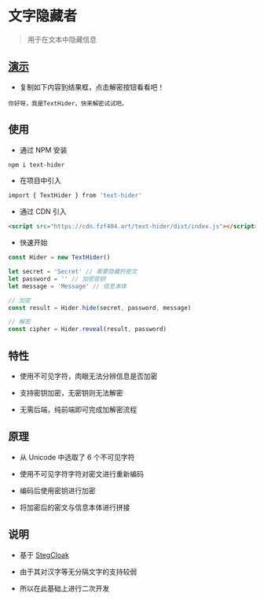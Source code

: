 # 文字隐藏者

> 用于在文本中隐藏信息

## [演示](http://tools.fzf404.art/hide/)

- 复制如下内容到结果框，点击解密按钮看看吧！

```
你⁡‍‍‍‍⁢⁡‌⁢‍⁢‍‌⁤‍⁤‌⁤‍‍⁡‌‍⁡‌‍‍⁢‌⁢‌⁤‌⁡‌⁡⁣‌⁢‌⁡‌⁢⁡⁡⁢⁡⁢⁣⁤⁢⁡⁣⁤‍⁤‌⁡⁡‌⁡‍⁢‍⁡‍⁡⁡‌⁡⁢⁡⁡⁡⁤⁣⁢‌⁢‌⁢‍‍⁡‍⁢⁣⁡⁢‍⁡⁢‌⁢‍⁡‌⁡‍⁡‍⁣⁤⁡‍⁡‍好呀，我是TextHider，快来解密试试吧。
```

## 使用

- 通过 NPM 安装

```bash
npm i text-hider
```

- 在项目中引入

```bash
import { TextHider } from 'text-hider'
```

- 通过 CDN 引入

```html
<script src="https://cdn.fzf404.art/text-hider/dist/index.js"></script>
```

- 快速开始

```js
const Hider = new TextHider()

let secret = 'Secret' // 需要隐藏的密文
let password = '' // 加密密钥
let message = 'Message' // 信息本体

// 加密
const result = Hider.hide(secret, password, message)

// 解密
const cipher = Hider.reveal(result, password)
```

## 特性

- 使用不可见字符，肉眼无法分辨信息是否加密

- 支持密钥加密，无密钥则无法解密

- 无需后端，纯前端即可完成加解密流程

## 原理

- 从 Unicode 中选取了 6 个不可见字符

- 使用不可见字符字符对密文进行重新编码

- 编码后使用密钥进行加密

- 将加密后的密文与信息本体进行拼接

## 说明

- 基于 [StegCloak](https://github.com/KuroLabs/stegcloak)
- 由于其对汉字等无分隔文字的支持较弱

- 所以在此基础上进行二次开发
